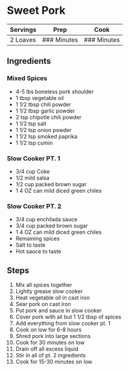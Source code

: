 # Sweet Pork

|Servings|Prep|Cook|
|--|--|--|
|2 Loaves|### Minutes|### Minutes|

## Ingredients

### Mixed Spices

* 4-5 lbs boneless pork shoulder
* 1 tbsp vegetable oil
* 1 1/2 tbsp chili powder
* 1 1/2 tbsp garlic powder
* 2 tsp chipotle chili powder
* 1 1/2 tsp salt
* 1 1/2 tsp onion powder
* 1 1/2 tsp smoked paprika
* 1 1/2 tsp cumin

### Slow Cooker PT. 1

* 3/4 cup Coke
* 1/2 mild salsa
* 1/2 cup packed brown sugar
* 1 4 OZ can mild diced green chiles

### Slow Cooker PT. 2

* 3/4 cup enchilada sauce
* 3/4 cup packed brown sugar
* 1 4 OZ can mild diced green chiles
* Remaining spices
* Salt to taste
* Hot sauce to taste

## Steps

1) Mix all spices together
2) Lightly grease slow cooker
3) Heat vegetable oil in cast iron
4) Sear pork on cast iron
5) Put pork and sauce in slow cooker
6) Cover pork with all but 1 1/2 tbsp of spices
7) Add everything from slow cooker pt. 1
8) Cook on low for 6-8 hours
9) Shred pork into large sections
10) Cook for 30 minutes on low
11) Drain off all excess liquid
12) Stir in all of pt. 2 ingredients
13) Cook for 15-30 minutes on low
